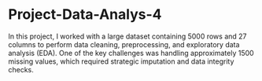 # Project-Data-Analys-4
In this project, I worked with a large dataset containing 5000 rows and 27 columns to perform data cleaning, preprocessing, and exploratory data analysis (EDA). One of the key challenges was handling approximately 1500 missing values, which required strategic imputation and data integrity checks.
